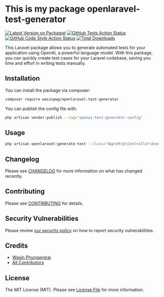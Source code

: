 # This is my package openlaravel-test-generator

[![Latest Version on Packagist](https://img.shields.io/packagist/v/wasinpwg/openlaravel-test-generator.svg?style=flat-square)](https://packagist.org/packages/wasinpwg/openlaravel-test-generator)
[![GitHub Tests Action Status](https://img.shields.io/github/actions/workflow/status/wasinpwg/openlaravel-test-generator/run-tests.yml?branch=main&label=tests&style=flat-square)](https://github.com/plong-wasin/openlaravel-test-generator/actions?query=workflow%3Arun-tests+branch%3Amain)
[![GitHub Code Style Action Status](https://img.shields.io/github/actions/workflow/status/wasinpwg/openlaravel-test-generator/fix-php-code-style-issues.yml?branch=main&label=code%20style&style=flat-square)](https://github.com/plong-wasin/openlaravel-test-generator/actions?query=workflow%3A"Fix+PHP+code+style+issues"+branch%3Amain)
[![Total Downloads](https://img.shields.io/packagist/dt/wasinpwg/openlaravel-test-generator.svg?style=flat-square)](https://packagist.org/packages/wasinpwg/openlaravel-test-generator)

This Laravel package allows you to generate automated tests for your application using OpenAI, a powerful language model. With this package, you can quickly create test cases for your Laravel codebase, saving you time and effort in writing tests manually.

## Installation

You can install the package via composer:

```bash
composer require wasinpwg/openlaravel-test-generator
```

You can publish the config file with:

```bash
php artisan vendor:publish --tag="openai-test-generator-config"
```

## Usage

```bash
php artisan openlaravel:generate-test --class="App\Http\Controller\UserController" --class="App\Http\Controller\PostController"
```

## Changelog

Please see [CHANGELOG](CHANGELOG.md) for more information on what has changed recently.

## Contributing

Please see [CONTRIBUTING](CONTRIBUTING.md) for details.

## Security Vulnerabilities

Please review [our security policy](../../security/policy) on how to report security vulnerabilities.

## Credits

- [Wasin Phungwigrai](https://github.com/Plong-Wasin)
- [All Contributors](../../contributors)

## License

The MIT License (MIT). Please see [License File](LICENSE.md) for more information.
